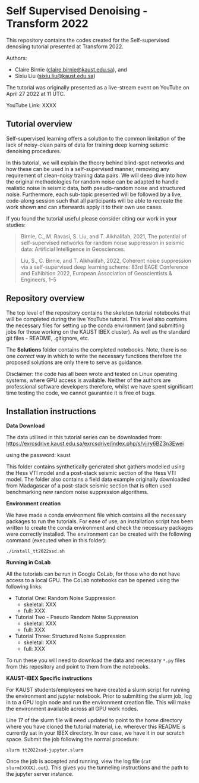 Self Supervised Denoising - Transform 2022
=========

This repository contains the codes created for the Self-supervised denosiing tutorial presented at Transform 2022.

Authors: 
 - Claire Birnie (claire.birnie@kaust.edu.sa), and 
 - Sixiu Liu (sixiu.liu@kaust.edu.sa)
 
The tutorial was originally presented as a live-stream event on YouTube on April 27 2022 at 11 UTC. 

YouTube Link: XXXX

Tutorial overview
---------------------------

Self-supervised learning offers a solution to the common limitation of the lack of noisy-clean pairs of data for training deep learning seismic 
denoising procedures.

In this tutorial, we will explain the theory behind blind-spot networks and how these can be used in a self-supervised manner, removing any 
requirement of clean-noisy training data pairs. We will deep dive into how the original methodologies for random noise can be adapted to handle 
realistic noise in seismic data, both pseudo-random noise and structured noise. Furthermore, each sub-topic presented will be followed by a live, 
code-along session such that all participants will be able to recreate the work shown and can afterwards apply it to their own use cases. 

If you found the tutorial useful please consider citing our work in your studies:

> Birnie, C., M. Ravasi, S. Liu, and T. Alkhalifah, 2021, The potential of self-supervised networks for random noise 
> suppression in seismic data: Artificial Intelligence in Geosciences.

> Liu, S., C. Birnie, and T. Alkhalifah, 2022, Coherent noise suppression via a self-supervised deep learning scheme: 
> 83rd EAGE Conference and Exhibition 2022, European Association of Geoscientists & Engineers, 1–5

Repository overview
---------------------------

The top level of the repository contains the skeleton tutorial notebooks that will be completed during the live YouTube tutorial.
This level also contains the necessary files for setting up the conda environment (and submitting jobs for those working on the 
KAUST IBEX cluster). As well as the standard git files - README, .gitignore, etc. 

The **Solutions** folder contains the completed notebooks. Note, there is no one *correct* way in which to write the necessary functions 
therefore the proposed solutions are only there to serve as guidance. 

Disclaimer: the code has all been wrote and tested on Linux operating systems, where GPU access is available. Neither of the authors are professional 
software developers therefore, whilst we have spent significant time testing the code, we cannot gaurantee it is free of bugs.

Installation instructions
---------------------------

**Data Download**

The data utilised in this tutorial series can be downloaded from: https://exrcsdrive.kaust.edu.sa/exrcsdrive/index.php/s/vjjry6BZ3n3Ewei

using the password: kaust

This folder contains synthetically generated shot gathers modelled using the Hess VTI model and a post-stack seismic section
of the Hess VTI model. The folder also contains a field data example originally downloaded from Madagascar of a post-stack
seismic section that is often used benchmarking new random noise suppression algorithms.


**Environment creation**

We have made a conda environment file which contains all the necessary packages to run the tutorials. For ease of use,
an installation script has been written to create the conda environment and  check the necessary packages were 
correctly installed. The environment can be created with the following command (executed when in this folder):

    ./install_tt2022ssd.sh
    
**Running in CoLab**

All the tutorials can be run in Google CoLab, for those who do not have access to a local GPU. The CoLab notebooks can be 
opened using the following links:

 - Tutorial One: Random Noise Suppression
    - skeletal: XXX
    - full: XXX
 - Tutorial Two - Pseudo Random Noise Suppression
    - skeletal: XXX
    - full: XXX
 - Tutorial Three: Structured Noise Suppression
    - skeletal: XXX
    - full: XXX

To run these you will need to download the data and necessary `*.py` files from this repository and point to them from the 
notebooks.


**KAUST-IBEX Specific instructions**

For KAUST students/employees we have created a slurm script for running the environment and jupyter notebook. Prior to
submitting the slurm job, log in to a GPU login node and run the environment creation file. This will make the 
environment available across all GPU work nodes. 

Line 17 of the slurm file will need updated to point to the home directory where you have cloned the tutorial material, 
i.e. wherever this README is currently sat in your IBEX directory. In our case, we have it in our scratch space. Submit
the job following the normal procedure:

    slurm tt2022ssd-jupyter.slurm

Once the job is accepted and running, view the log file (`cat slurm[XXXX].out`). This gives you the tunneling instructions 
and the path to the jupyter server instance.

